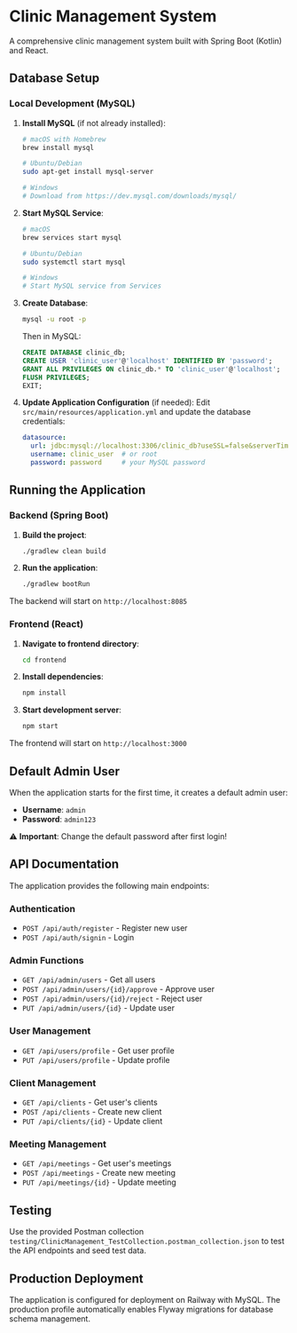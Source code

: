 # Clinic Management System

A comprehensive clinic management system built with Spring Boot (Kotlin) and React.

## Database Setup

### Local Development (MySQL)

1. **Install MySQL** (if not already installed):
   ```bash
   # macOS with Homebrew
   brew install mysql
   
   # Ubuntu/Debian
   sudo apt-get install mysql-server
   
   # Windows
   # Download from https://dev.mysql.com/downloads/mysql/
   ```

2. **Start MySQL Service**:
   ```bash
   # macOS
   brew services start mysql
   
   # Ubuntu/Debian
   sudo systemctl start mysql
   
   # Windows
   # Start MySQL service from Services
   ```

3. **Create Database**:
   ```bash
   mysql -u root -p
   ```
   Then in MySQL:
   ```sql
   CREATE DATABASE clinic_db;
   CREATE USER 'clinic_user'@'localhost' IDENTIFIED BY 'password';
   GRANT ALL PRIVILEGES ON clinic_db.* TO 'clinic_user'@'localhost';
   FLUSH PRIVILEGES;
   EXIT;
   ```

4. **Update Application Configuration** (if needed):
   Edit `src/main/resources/application.yml` and update the database credentials:
   ```yaml
   datasource:
     url: jdbc:mysql://localhost:3306/clinic_db?useSSL=false&serverTimezone=UTC&allowPublicKeyRetrieval=true
     username: clinic_user  # or root
     password: password     # your MySQL password
   ```

## Running the Application

### Backend (Spring Boot)

1. **Build the project**:
   ```bash
   ./gradlew clean build
   ```

2. **Run the application**:
   ```bash
   ./gradlew bootRun
   ```

The backend will start on `http://localhost:8085`

### Frontend (React)

1. **Navigate to frontend directory**:
   ```bash
   cd frontend
   ```

2. **Install dependencies**:
   ```bash
   npm install
   ```

3. **Start development server**:
   ```bash
   npm start
   ```

The frontend will start on `http://localhost:3000`

## Default Admin User

When the application starts for the first time, it creates a default admin user:
- **Username**: `admin`
- **Password**: `admin123`

⚠️ **Important**: Change the default password after first login!

## API Documentation

The application provides the following main endpoints:

### Authentication
- `POST /api/auth/register` - Register new user
- `POST /api/auth/signin` - Login

### Admin Functions
- `GET /api/admin/users` - Get all users
- `POST /api/admin/users/{id}/approve` - Approve user
- `POST /api/admin/users/{id}/reject` - Reject user
- `PUT /api/admin/users/{id}` - Update user

### User Management
- `GET /api/users/profile` - Get user profile
- `PUT /api/users/profile` - Update profile

### Client Management
- `GET /api/clients` - Get user's clients
- `POST /api/clients` - Create new client
- `PUT /api/clients/{id}` - Update client

### Meeting Management
- `GET /api/meetings` - Get user's meetings
- `POST /api/meetings` - Create new meeting
- `PUT /api/meetings/{id}` - Update meeting

## Testing

Use the provided Postman collection `testing/ClinicManagement_TestCollection.postman_collection.json` to test the API endpoints and seed test data.

## Production Deployment

The application is configured for deployment on Railway with MySQL. The production profile automatically enables Flyway migrations for database schema management. 